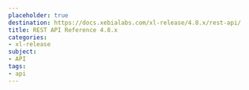 ```yaml
---
placeholder: true
destination: https://docs.xebialabs.com/xl-release/4.8.x/rest-api/
title: REST API Reference 4.8.x
categories: 
- xl-release
subject:
- API
tags:
- api
---
```


